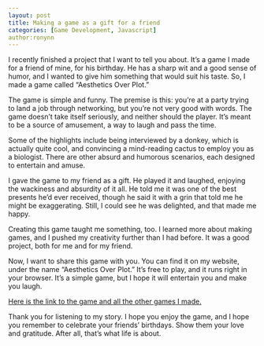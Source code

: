 ```yaml
---
layout: post
title: Making a game as a gift for a friend
categories: [Game Development, Javascript]
author:ronynn
---
```

I recently finished a project that I want to tell you about. It’s a game I made for a friend of mine, for his birthday. He has a sharp wit and a good sense of humor, and I wanted to give him something that would suit his taste. So, I made a game called “Aesthetics Over Plot.”

The game is simple and funny. The premise is this: you’re at a party trying to land a job through networking, but you’re not very good with words. The game doesn’t take itself seriously, and neither should the player. It’s meant to be a source of amusement, a way to laugh and pass the time.

Some of the highlights include being interviewed by a donkey, which is actually quite cool, and convincing a mind-reading cactus to employ you as a biologist. There are other absurd and humorous scenarios, each designed to entertain and amuse.

I gave the game to my friend as a gift. He played it and laughed, enjoying the wackiness and absurdity of it all. He told me it was one of the best presents he’d ever received, though he said it with a grin that told me he might be exaggerating. Still, I could see he was delighted, and that made me happy.

Creating this game taught me something, too. I learned more about making games, and I pushed my creativity further than I had before. It was a good project, both for me and for my friend.

Now, I want to share this game with you. You can find it on my website, under the name “Aesthetics Over Plot.” It’s free to play, and it runs right in your browser. It’s a simple game, but I hope it will entertain you and make you laugh.

[Here is the link to the game and all the other games I made.](https://ronynn.github.io/Game-Jam-Submissions/Aesthetics)

Thank you for listening to my story. I hope you enjoy the game, and I hope you remember to celebrate your friends’ birthdays. Show them your love and gratitude. After all, that’s what life is about.






